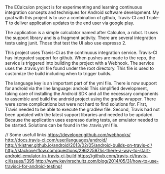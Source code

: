 The ECalculon project is for experimenting and learning continuous integration
concepts and techniques for Android software development. My goal with this
project is to use a combination of github, Travis-CI and Triple-T to deliver
application updates to the end user via google play.

The application is a simple calculator named after Calculon, a robot. It uses
the support library and is a fragment activity. There are several integration
tests using junit. Those that test the UI also use espresso 2.

This project uses Travis-Ci as the continuous integration service. Travis-CI has
integrated support for github. When pushes are made to the repo, the service is
triggered into building the project with a Webhook. The service uses the
.travis.yml file found under the root directory. This file is used to customize
the build including when to trigger builds.

The language key is an important part of the yml file. There is now support for
android via the line
    language: android
This simplified development, taking care of installing the Android
SDK and all the necessary components to assemble and build the android project
using the gradle wrapper. There were some complications but were not hard to
find solutions for. First, Travis needed to be able to execute the gradlew file.
Second, Travis had not been updated with the latest support libraries and needed
to be updated. Because the application uses espresso during tests, an emulator
needed to be started. Solutions can be found in the .travis.yml file.



// Some usefull links
https://developer.github.com/webhooks/
http://docs.travis-ci.com/user/languages/android/
http://rkistner.github.io/android/2013/02/05/android-builds-on-travis-ci/
http://stackoverflow.com/questions/29622597/is-there-a-way-to-start-android-emulator-in-travis-ci-build
https://github.com/travis-ci/travis-ci/issues/1395
http://www.kevinrschultz.com/blog/2014/05/31/how-to-use-travisci-for-android-testing/
